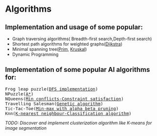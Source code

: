 # Algorithms

<h2>Implementation and usage of some popular: </h2>

<ul>
<li>Graph traversing algorithms( Breadth-first search,Depth-first search)</li>
<li>Shortest path algorithms for weighted graphs(<a href="https://en.wikipedia.org/wiki/Dijkstra%27s_algorithm">Dijkstra</a>)</li>
<li>Minimal spanning tree(<a href="https://en.wikipedia.org/wiki/Prim%27s_algorithm">Prim</a>,
<a href="https://en.wikipedia.org/wiki/Kruskal%27s_algorithm">Kruskal</a>)</li>
<li>Dynamic Programming</li>
</ul>

<h2>Implementation of some popular AI algorithms for: </h2>

<pre>
Frog leap puzzle(<a href="https://en.wikipedia.org/wiki/Depth-first_search">DFS implementation</a>)
NPuzzle(<a href="https://en.wikipedia.org/wiki/A*_search_algorithm">A*</a>)
NQueens(<a href="https://en.wikipedia.org/wiki/Min-conflicts_algorithm">Min conflicts-Constraint satisfaction</a>)
Travelling Salesman(<a href="https://en.wikipedia.org/wiki/Genetic_algorithm">Genetic algorithm</a>)
Tic-Tac-Toe(<a href="https://en.wikipedia.org/wiki/Alpha%E2%80%93beta_pruning">Min-max with alpha beta pruning</a>)
Knn(<a href="https://en.wikipedia.org/wiki/K-nearest_neighbors_algorithm">K-nearest neighbour-Classification algorithm</a>)
</pre>

<i>TODO: Discover and implement clusterization algorithm like K-means for image segmentation</i>

